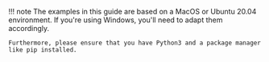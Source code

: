 
!!! note
    The examples in this guide are based on a MacOS or Ubuntu 20.04 environment. If you're using Windows, you'll need to adapt them accordingly.
    
    Furthermore, please ensure that you have Python3 and a package manager like pip installed.